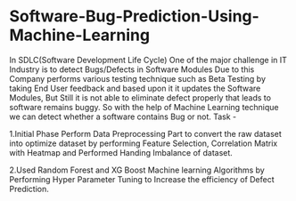 # Software-Bug-Prediction-Using-Machine-Learning
In SDLC(Software Development Life Cycle) One of the major challenge in IT Industry is to detect Bugs/Defects in Software Modules Due to this Company performs various testing technique such as Beta Testing by taking End User feedback and based upon it it updates the Software Modules, But Still it is not able to eliminate defect properly that leads to software remains buggy. So with the help of Machine Learning technique we can detect whether a software contains Bug or not. Task -


1.Initial Phase Perform Data Preprocessing Part to convert the raw dataset into optimize dataset by performing Feature Selection, Correlation Matrix with Heatmap and Performed Handing Imbalance of dataset.


2.Used Random Forest and XG Boost Machine learning Algorithms by Performing Hyper Parameter Tuning to Increase the efficiency of Defect Prediction.
